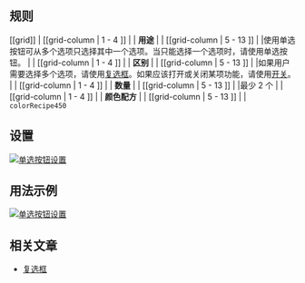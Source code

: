 ﻿## 规则

[[grid]]
| [[grid-column | 1 - 4 ]]
| | **用途**
|
| [[grid-column | 5 - 13 ]]
| |使用单选按钮可从多个选项只选择其中一个选项。当只能选择一个选项时，请使用单选按钮。
|
| [[grid-column | 1 - 4 ]]
| | **区别**
|
| [[grid-column | 5 - 13 ]]
| |如果用户需要选择多个选项，请使用[复选框](/pattern/checkbox?core-components-enabled=true&styleguide-components-enabled=true)。如果应该打开或关闭某项功能，请使用[开关](/pattern/Switch?core-components-enabled=true&styleguide-components-enabled=true)。
|
| [[grid-column | 1 - 4 ]]
| | **数量**
|
| [[grid-column | 5 - 13 ]]
| |最少 2 个
|
| [[grid-column | 1 - 4 ]]
| | **颜色配方**
|
| [[grid-column | 5 - 13 ]]
| |  `colorRecipe450`

## 设置

[![单选按钮设置](/api/static/documentation/components/radio-button/radio-button_setup.png)](/api/static/documentation/components/radio-button/radio-button_setup.png)

## 用法示例

[![单选按钮设置](/api/static/documentation/components/radio-button/radio-button_usage.png)](/api/static/documentation/components/radio-button/radio-button_usage.png)

## 相关文章

- [复选框](/pattern/checkbox?styleguide-components-enabled=true&react--core-components-enabled=true)

